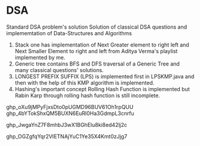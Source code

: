 # DSA
Standard DSA problem's solution
Solution of classical DSA questions and implememtation of Data-Structures and Algorithms
1) Stack one has implementation of Next Greater element to right left and Next Smaller Element to right and left from Aditya Verma's playlist 
implemented by me.
2) Generic tree contains BFS and DFS traversal of a Generic Tree and many classical questions' solutions.
3) LONGEST PREFIX SUFFIX (LPS) is implemented first in LPSKMP.java and then with the help of this KMP algorithm is implemented.
4) Hashing's important concept Rolling Hash Function is implemented but Rabin Karp through rolling hash function is still incomplete.

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
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

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


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
